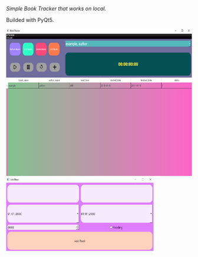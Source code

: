 _Simple Book Tracker that works on local._ 


Builded with PyQt5. 

<img src="src/ss/ui.png" width="600" height="400">
<img src="src/ss/add.png" width="400" height="200">
